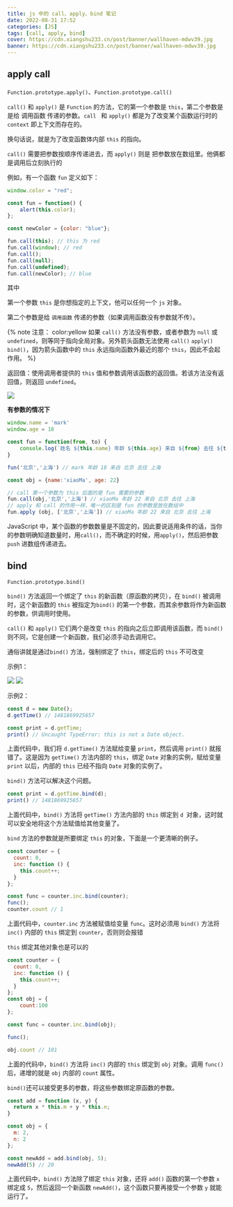 ```yaml
---
title: js 中的 call、apply、bind 笔记
date: 2022-08-31 17:52
categories: [JS]
tags: [call, apply, bind]
cover: https://cdn.xiangshu233.cn/post/banner/wallhaven-mdwv39.jpg
banner: https://cdn.xiangshu233.cn/post/banner/wallhaven-mdwv39.jpg
---
```


## apply call

`Function.prototype.apply()`、`Function.prototype.call()`

`call()` 和 `apply()` 是 `Function` 的方法，它的第一个参数是 `this`，第二个参数是是给 调用函数 传递的参数。`call ` 和 `apply()` 都是为了改变某个函数运行时的 `context` 即上下文而存在的。

换句话说，就是为了改变函数体内部 `this` 的指向。

`call()` 需要把参数按顺序传递进去，而 `apply()` 则是 把参数放在数组里。他俩都是调用后立刻执行的

例如，有一个函数 `fun` 定义如下：

```js
window.color = "red";

const fun = function() {
    alert(this.color);
};

const newColor = {color: "blue"};

fun.call(this); // this 为 red
fun.call(window); // red
fun.call();
fun.call(null);
fun.call(undefined);
fun.call(newColor); // blue
```

其中

第一个参数 `this` 是你想指定的上下文，他可以任何一个 `js` 对象。

第二个参数是给 `调用函数` 传递的参数（如果调用函数没有参数就不传）。


{% note 注意： color:yellow
如果 `call()` 方法没有参数，或者参数为 `null` 或 `undefined`，则等同于指向全局对象。另外箭头函数无法使用 `call()` `apply()` `bind()`，因为箭头函数中的 `this` 永远指向函数外最近的那个 `this`，因此不会起作用。
%}

返回值：使用调用者提供的 `this` 值和参数调用该函数的返回值。若该方法没有返回值，则返回 `undefined`。


![](https://cdn.jsdelivr.net/gh/xiangshu233/blogAssets/2022/08/20220831115843.png)


**有参数的情况下**

```js
window.name = 'mark'
window.age = 18

const fun = function(from, to) {
    console.log(`姓名 ${this.name} 年龄 ${this.age} 来自 ${from} 去往 ${to}`);
}

fun('北京','上海') // mark 年龄 18 来自 北京 去往 上海

const obj = {name:'xiaoMa', age: 22}

// call 第一个参数为 this 后面的是 fun 需要的参数
fun.call(obj,'北京','上海') // xiaoMa 年龄 22 来自 北京 去往 上海
// apply 和 call 的作用一样，唯一的区别是 fun 的参数是放在数组中
fun.apply (obj, ['北京','上海']) // xiaoMa 年龄 22 来自 北京 去往 上海
```

JavaScript 中，某个函数的参数数量是不固定的，因此要说适用条件的话，当你的参数明确知道数量时，用`call()`，而不确定的时候，用`apply()`，然后把参数 `push` 进数组传递进去。

## bind

`Function.prototype.bind()`

`bind()` 方法返回一个绑定了 `this` 的新函数（原函数的拷贝），在 `bind()` 被调用时，这个新函数的 `this` 被指定为`bind()` 的第一个参数，而其余参数将作为新函数的参数，供调用时使用。

`call()` 和 `apply()` 它们两个是改变 `this` 的指向之后立即调用该函数，而 `bind()` 则不同，它是创建一个新函数，我们必须手动去调用它。

通俗讲就是通过`bind()` 方法，强制绑定了 `this`，绑定后的 `this` 不可改变

示例1：

![](https://cdn.jsdelivr.net/gh/xiangshu233/blogAssets/2022/08/bind1.png)
![](https://cdn.jsdelivr.net/gh/xiangshu233/blogAssets/2022/08/bind2.png)


示例2：

```js
const d = new Date();
d.getTime() // 1481869925657

const print = d.getTime;
print() // Uncaught TypeError: this is not a Date object.
```

上面代码中，我们将 `d.getTime()` 方法赋给变量 `print`，然后调用 `print()` 就报错了。这是因为 `getTime()` 方法内部的 `this`，绑定 `Date` 对象的实例，赋给变量 `print` 以后，内部的 `this` 已经不指向 `Date` 对象的实例了。

`bind()` 方法可以解决这个问题。

```js
const print = d.getTime.bind(d);
print() // 1481869925657
```

上面代码中，`bind()` 方法将 `getTime()` 方法内部的 `this` 绑定到 `d `对象，这时就可以安全地将这个方法赋值给其他变量了。

`bind` 方法的参数就是所要绑定 `this` 的对象，下面是一个更清晰的例子。

```js
const counter = {
  count: 0,
  inc: function () {
    this.count++;
  }
};

const func = counter.inc.bind(counter);
func();
counter.count // 1
```

上面代码中，`counter.inc` 方法被赋值给变量 `func`。这时必须用 `bind()` 方法将 `inc()` 内部的 `this` 绑定到 `counter`，否则则会报错

`this` 绑定其他对象也是可以的

```js
const counter = {
  count: 0,
  inc: function () {
    this.count++;
  }
};
const obj = {
    count:100
};

const func = counter.inc.bind(obj);

func();

obj.count // 101
```

上面的代码中，`bind()` 方法将 `inc()` 内部的 `this` 绑定到 `obj` 对象。调用 `func()` 后，递增的就是 `obj` 内部的 `count` 属性。

`bind()`还可以接受更多的参数，将这些参数绑定原函数的参数。

```js
const add = function (x, y) {
  return x * this.m + y * this.n;
}

const obj = {
  m: 2,
  n: 2
};

const newAdd = add.bind(obj, 5);
newAdd(5) // 20
```

上面代码中，`bind()` 方法除了绑定 `this` 对象，还将 `add()` 函数的第一个参数 `x` 绑定成 `5`，然后返回一个新函数 `newAdd()`，这个函数只要再接受一个参数 `y` 就能运行了。
